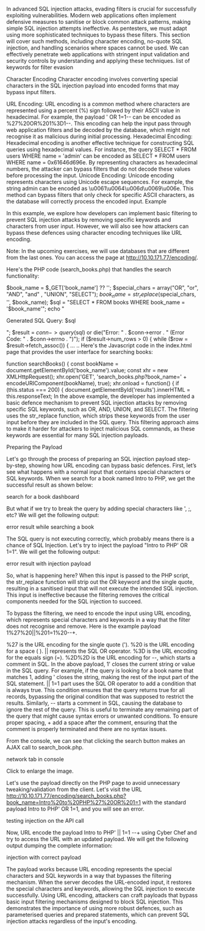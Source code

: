 In advanced SQL injection attacks, evading filters is crucial for successfully exploiting vulnerabilities. Modern web applications often implement defensive measures to sanitise or block common attack patterns, making simple SQL injection attempts ineffective. As pentesters, we must adapt using more sophisticated techniques to bypass these filters. This section will cover such methods, including character encoding, no-quote SQL injection, and handling scenarios where spaces cannot be used. We can effectively penetrate web applications with stringent input validation and security controls by understanding and applying these techniques. list of keywords for filter evasion

Character Encoding
Character encoding involves converting special characters in the SQL injection payload into encoded forms that may bypass input filters.

URL Encoding: URL encoding is a common method where characters are represented using a percent (%) sign followed by their ASCII value in hexadecimal. For example, the payload ' OR 1=1-- can be encoded as %27%20OR%201%3D1--. This encoding can help the input pass through web application filters and be decoded by the database, which might not recognise it as malicious during initial processing.
Hexadecimal Encoding: Hexadecimal encoding is another effective technique for constructing SQL queries using hexadecimal values. For instance, the query SELECT * FROM users WHERE name = 'admin' can be encoded as SELECT * FROM users WHERE name = 0x61646d696e. By representing characters as hexadecimal numbers, the attacker can bypass filters that do not decode these values before processing the input.
Unicode Encoding: Unicode encoding represents characters using Unicode escape sequences. For example, the string admin can be encoded as \u0061\u0064\u006d\u0069\u006e. This method can bypass filters that only check for specific ASCII characters, as the database will correctly process the encoded input.
Example

In this example, we explore how developers can implement basic filtering to prevent SQL injection attacks by removing specific keywords and characters from user input. However, we will also see how attackers can bypass these defences using character encoding techniques like URL encoding.

Note: In the upcoming exercises, we will use databases that are different from the last ones. You can access the page at http://10.10.171.77/encoding/.

Here's the PHP code (search_books.php) that handles the search functionality:


$book_name = $_GET['book_name'] ?? '';
$special_chars = array("OR", "or", "AND", "and" , "UNION", "SELECT");
$book_name = str_replace($special_chars, '', $book_name);
$sql = "SELECT * FROM books WHERE book_name = '$book_name'";
echo "<p>Generated SQL Query: $sql</p>";
$result = $conn->query($sql) or die("Error: " . $conn->error . " (Error Code: " . $conn->errno . ")");
if ($result->num_rows > 0) {
    while ($row = $result->fetch_assoc()) {
...
..
Here's the Javascript code in the index.html page that provides the user interface for searching books:


function searchBooks() {
const bookName = document.getElementById('book_name').value;
const xhr = new XMLHttpRequest();
xhr.open('GET', 'search_books.php?book_name=' + encodeURIComponent(bookName), true);
   xhr.onload = function() {
       if (this.status === 200) {
           document.getElementById('results').innerHTML = this.responseText;
In the above example, the developer has implemented a basic defence mechanism to prevent SQL injection attacks by removing specific SQL keywords, such as OR, AND, UNION, and SELECT. The filtering uses the str_replace function, which strips these keywords from the user input before they are included in the SQL query. This filtering approach aims to make it harder for attackers to inject malicious SQL commands, as these keywords are essential for many SQL injection payloads.

Preparing the Payload

Let's go through the process of preparing an SQL injection payload step-by-step, showing how URL encoding can bypass basic defences. First, let’s see what happens with a normal input that contains special characters or SQL keywords. When we search for a book named Intro to PHP, we get the successful result as shown below:

search for a book dashboard

But what if we try to break the query by adding special characters like ', ;, etc? We will get the following output:

error result while searching a book

The SQL query is not executing correctly, which probably means there is a chance of SQL Injection. Let's try to inject the payload "Intro to PHP' OR 1=1". We will get the following output:

error result with injection payload

So, what is happening here? When this input is passed to the PHP script, the str_replace function will strip out the OR keyword and the single quote, resulting in a sanitised input that will not execute the intended SQL injection. This input is ineffective because the filtering removes the critical components needed for the SQL injection to succeed.

To bypass the filtering, we need to encode the input using URL encoding, which represents special characters and keywords in a way that the filter does not recognise and remove. Here is the example payload 1%27%20||%201=1%20--+.

%27 is the URL encoding for the single quote (').
%20 is the URL encoding for a space ( ).
|| represents the SQL OR operator.
%3D is the URL encoding for the equals sign (=).
%2D%2D is the URL encoding for --, which starts a comment in SQL.
In the above payload, 1' closes the current string or value in the SQL query. For example, if the query is looking for a book name that matches 1, adding ' closes the string, making the rest of the input part of the SQL statement. || 1=1 part uses the SQL OR operator to add a condition that is always true. This condition ensures that the query returns true for all records, bypassing the original condition that was supposed to restrict the results. Similarly, -- starts a comment in SQL, causing the database to ignore the rest of the query. This is useful to terminate any remaining part of the query that might cause syntax errors or unwanted conditions. To ensure proper spacing, + add a space after the comment, ensuring that the comment is properly terminated and there are no syntax issues.

From the console, we can see that clicking the search button makes an AJAX call to search_book.php.

network tab in console

Click to enlarge the image.

Let's use the payload directly on the PHP page to avoid unnecessary tweaking/validation from the client.  Let's visit the URL http://10.10.171.77/encoding/search_books.php?book_name=Intro%20to%20PHP%27%20OR%201=1 with the standard payload Intro to PHP' OR 1=1, and you will see an error. 

testing injection on the API call

Now, URL encode the payload Intro to PHP' || 1=1 --+ using Cyber Chef and try to access the URL with an updated payload. We will get the following output dumping the complete information:

injection with correct payload

The payload works because URL encoding represents the special characters and SQL keywords in a way that bypasses the filtering mechanism. When the server decodes the URL-encoded input, it restores the special characters and keywords, allowing the SQL injection to execute successfully. Using URL encoding, attackers can craft payloads that bypass basic input filtering mechanisms designed to block SQL injection. This demonstrates the importance of using more robust defences, such as parameterised queries and prepared statements, which can prevent SQL injection attacks regardless of the input's encoding.